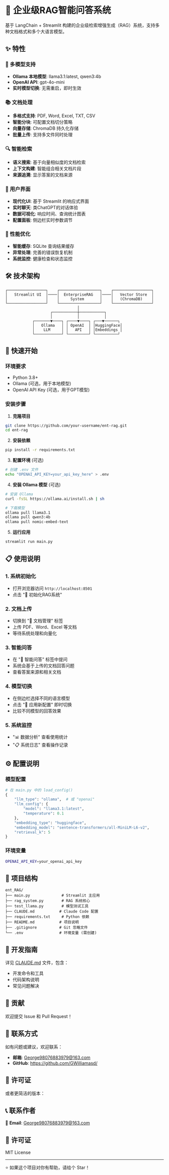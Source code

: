 # 🤖 企业级RAG智能问答系统

基于 LangChain + Streamlit 构建的企业级检索增强生成（RAG）系统，支持多种文档格式和多个大语言模型。

## ✨ 特性

### 🧠 多模型支持
- **Ollama 本地模型**: llama3.1:latest, qwen3:4b
- **OpenAI API**: gpt-4o-mini
- **实时模型切换**: 无需重启，即时生效

### 📚 文档处理
- **多格式支持**: PDF, Word, Excel, TXT, CSV
- **智能分块**: 可配置文档切分策略
- **向量存储**: ChromaDB 持久化存储
- **批量上传**: 支持多文件同时处理

### 🔍 智能检索
- **语义搜索**: 基于向量相似度的文档检索
- **上下文构建**: 智能组合相关文档片段
- **来源追溯**: 显示答案的文档来源

### 🎨 用户界面
- **现代化UI**: 基于 Streamlit 的响应式界面
- **实时聊天**: 类ChatGPT的对话体验
- **数据可视化**: 响应时间、查询统计图表
- **配置面板**: 侧边栏实时参数调节

### 🚀 性能优化
- **智能缓存**: SQLite 查询结果缓存
- **异常处理**: 完善的错误恢复机制
- **系统监控**: 健康检查和状态监控

## 🛠️ 技术架构

```
┌─────────────────┐    ┌──────────────────┐    ┌─────────────────┐
│   Streamlit UI  │────│  EnterpriseRAG   │────│   Vector Store  │
│                 │    │     System       │    │   (ChromaDB)    │
└─────────────────┘    └──────────────────┘    └─────────────────┘
                                │
                    ┌───────────┼───────────┐
                    │           │           │
            ┌───────▼────┐ ┌────▼────┐ ┌───▼──────┐
            │   Ollama   │ │ OpenAI  │ │HuggingFace│
            │    LLM     │ │   API   │ │Embeddings │
            └────────────┘ └─────────┘ └──────────┘
```

## 🚀 快速开始

### 环境要求
- Python 3.8+
- Ollama (可选，用于本地模型)
- OpenAI API Key (可选，用于GPT模型)

### 安装步骤

1. **克隆项目**
```bash
git clone https://github.com/your-username/ent-rag.git
cd ent-rag
```

2. **安装依赖**
```bash
pip install -r requirements.txt
```

3. **配置环境** (可选)
```bash
# 创建 .env 文件
echo "OPENAI_API_KEY=your_api_key_here" > .env
```

4. **安装 Ollama 模型** (可选)
```bash
# 安装 Ollama
curl -fsSL https://ollama.ai/install.sh | sh

# 下载模型
ollama pull llama3.1
ollama pull qwen3:4b
ollama pull nomic-embed-text
```

5. **运行应用**
```bash
streamlit run main.py
```

## 📋 使用说明

### 1. 系统初始化
- 打开浏览器访问 `http://localhost:8501`
- 点击 "🚀 初始化RAG系统"

### 2. 文档上传
- 切换到 "📁 文档管理" 标签
- 上传 PDF、Word、Excel 等文档
- 等待系统处理和向量化

### 3. 智能问答
- 在 "💬 智能问答" 标签中提问
- 系统会基于上传的文档回答问题
- 查看答案来源和相关文档

### 4. 模型切换
- 在侧边栏选择不同的语言模型
- 点击 "🔄 应用新配置" 即时切换
- 比较不同模型的回答效果

### 5. 系统监控
- "📊 数据分析" 查看使用统计
- "📋 系统日志" 查看操作记录

## ⚙️ 配置说明

### 模型配置
```python
# 在 main.py 中的 load_config()
{
    "llm_type": "ollama",  # 或 "openai"
    "llm_config": {
        "model": "llama3.1:latest",
        "temperature": 0.1
    },
    "embedding_type": "huggingface",
    "embedding_model": "sentence-transformers/all-MiniLM-L6-v2",
    "retrieval_k": 5
}
```

### 环境变量
```bash
OPENAI_API_KEY=your_openai_api_key
```

## 📁 项目结构

```
ent_RAG/
├── main.py              # Streamlit 主应用
├── rag_system.py        # RAG 系统核心
├── test_llama.py        # 模型测试工具
├── CLAUDE.md           # Claude Code 配置
├── requirements.txt     # Python 依赖
├── README.md           # 项目说明
├── .gitignore          # Git 忽略文件
└── .env                # 环境变量 (需创建)
```

## 🔧 开发指南

详见 [CLAUDE.md](./CLAUDE.md) 文件，包含：
- 开发命令和工具
- 代码架构说明
- 常见问题解决

## 🤝 贡献

欢迎提交 Issue 和 Pull Request！

## 📧 联系方式

  如有问题或建议，欢迎联系：

  - **邮箱**: George98076883979@163.com
  - **GitHub**: https://github.com/GWilliamasd/

## 📄 许可证

  或者更简洁的版本：

## 📞 联系作者

  📧 **Email**: George98076883979@163.com


## 📄 许可证

MIT License

---

⭐ 如果这个项目对你有帮助，请给个 Star！
